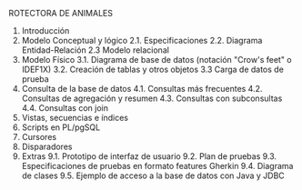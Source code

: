 ROTECTORA DE ANIMALES

 1. Introducción
 2. Modelo Conceptual y lógico
    2.1. Especificaciones
    2.2. Diagrama Entidad-Relación
    2.3 Modelo relacional
 3. Modelo Físico
    3.1. Diagrama de base de datos (notación "Crow's feet" o IDEF1X)
    3.2. Creación de tablas y otros objetos
    3.3  Carga de datos de prueba
 4. Consulta de la base de datos
    4.1. Consultas más frecuentes
    4.2. Consultas de agregación y resumen
    4.3. Consultas con subconsultas
    4.4. Consultas con join
 5. Vistas, secuencias e índices
 6. Scripts en PL/pgSQL
 7. Cursores
 8. Disparadores
 9. Extras
    9.1. Prototipo de interfaz de usuario
    9.2. Plan de pruebas
    9.3. Especificaciones de pruebas en formato features Gherkin 
    9.4. Diagrama de clases
    9.5. Ejemplo de acceso a la base de datos con Java y JDBC  
 
 
